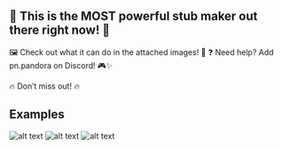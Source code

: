 ## 🚀 This is the MOST powerful stub maker out there right now! 💪
🖼️ Check out what it can do in the attached images! 📸
❓ Need help? Add pn.pandora on Discord! 🎮✨

🔥 Don’t miss out! 🔥


## Examples
![alt text](Roblox-Stub-Maker/Examples/Example1.png)
![alt text](Roblox-Stub-Maker/Examples/Example2.png)
![alt text](Roblox-Stub-Maker/Examples/Example3.png)


